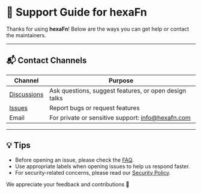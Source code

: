 <!--
SPDX-FileCopyrightText: 2025 Hüsamettin Arabacı
SPDX-License-Identifier: MIT
-->

# 🙋 Support Guide for hexaFn

Thanks for using **hexaFn**! Below are the ways you can get help or contact the maintainers.

---

## 📬 Contact Channels

| Channel         | Purpose                                                           |
|----------------|-------------------------------------------------------------------|
| [Discussions](https://github.com/hTuneSys/hexaFn/discussions) | Ask questions, suggest features, or open design talks |
| [Issues](https://github.com/hTuneSys/hexaFn/issues)         | Report bugs or request features                        |
| Email            | For private or sensitive support: info@hexafn.com                |

---

## 💡 Tips

- Before opening an issue, please check the [FAQ](https://github.com/hTuneSys/hexaFn/blob/develop/docs/FAQ.md).
- Use appropriate labels when opening issues to help us respond faster.
- For security-related concerns, please read our [Security Policy](https://github.com/hTuneSys/hexaFn/blob/develop/.github/SECURITY.md).

We appreciate your feedback and contributions 💙
